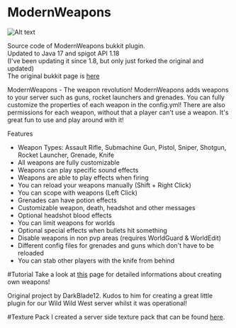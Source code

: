 # ModernWeapons

![Alt text](https://ob-mc.net/repo/ModernWeapons.png "ModernWeapons")

Source code of ModernWeapons bukkit plugin.\
Updated to Java 17 and spigot API 1.18\
(I've been updating it since 1.8, but only just forked the original and updated)\
The original bukkit page is [here](https://dev.bukkit.org/projects/modernweapons)

ModernWeapons - The weapon revolution!
ModernWeapons adds weapons to your server such as guns, rocket launchers and grenades. You can fully customize the properties of each weapon in the config.yml! There are also permissions for each weapon, without that a player can't use a weapon. It's great fun to use and play around with it!

Features
* Weapon Types: Assault Rifle, Submachine Gun, Pistol, Sniper, Shotgun, Rocket Launcher, Grenade, Knife
* All weapons are fully customizable
* Weapons can play specific sound effects
* Weapons are able to play effects when firing
* You can reload your weapons manually (Shift + Right Click)
* You can scope with weapons (Left Click)
* Grenades can have potion effects
* Customizable weapon, death, headshot and other messages
* Optional headshot blood effects
* You can limit weapons for worlds
* Optional special effects when bullets hit something
* Disable weapons in non pvp areas (requires WorldGuard & WorldEdit)
* Different config files for grenades and guns which don't have to be reloaded
* You can stab other players with the knife from behind

#Tutorial
Take a look at [this](https://dev.bukkit.org/projects/modernweapons/pages/config) page for detailed informations about creating own weapons!

Original project by DarkBlade12. Kudos to him for creating a great little plugin for our Wild Wild West server whilst it was operational!

#Texture Pack
I created a server side texture pack that can be found [here](https://ob-mc.net/repo/ModernWeaponsTP.zip).
